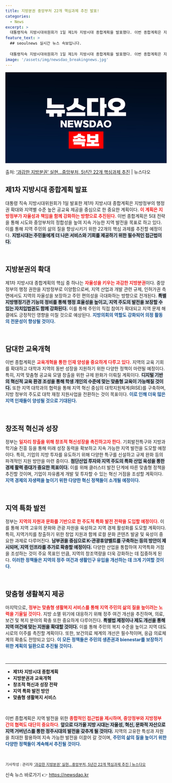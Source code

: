 ```yaml
---
title: 지방분권 중앙부처 22개 핵심과제 추진 발표!
categories:
  - News
excerpt: >
  대통령직속 지방시대위원회가 1일 제1차 지방시대 종합계획을 발표했다. 이번 종합계획은 지난 9월 14일 지방…
feature_text: >
  ## seoulnews 실시간 뉴스 속보입니다.

  대통령직속 지방시대위원회가 1일 제1차 지방시대 종합계획을 발표했다. 이번 종합계획은 지난 9월 14일 지방…
image: '/assets/img/newsdao_breakingnews.jpg'
---
```


![뉴스다오 속보](/assets/img/newsdao_breakingnews.jpg)

<p>출처: <a href="https://newsdao.kr/2390" rel="dofollow">‘과감한 지방분권’ 실현…중앙부처, 5년간 22개 핵심과제 추진</a> | 뉴스다오</p>

<h2 data-ke-size="size26">제1차 지방시대 종합계획 발표</h2>

<p data-ke-size="size16">대통령 직속 지방시대위원회가 1일 발표한 제1차 지방시대 종합계획은 지방정부의 행정권 확대와 지역별 수준 높은 공교육 제공을 중심으로 한 중요한 계획이다. <b><span style="color: #ee2323;">이 계획은 지방정부가 자율성과 책임을 함께 강화하는 방향으로 추진된다.</span></b> 이번 종합계획은 5대 전략을 통해 시도와 중앙부처의 정합성을 높여 지속 가능한 지역 발전을 목표로 하고 있다. 이를 통해 지역 주민의 삶의 질을 향상시키기 위한 22개의 핵심 과제를 추진할 예정이다. <b><span style="background-color: #21538527;">지방시대는 주민들에게 더 나은 서비스와 기회를 제공하기 위한 필수적인 접근법이다.</span></b> </p>

<p data-ke-size="size16">&nbsp;</p>

<h2 data-ke-size="size26">지방분권의 확대</h2>

<p data-ke-size="size16">제1차 지방시대 종합계획의 핵심 중 하나는 <b><span style="color: #ee2323;">자율성을 키우는 과감한 지방분권</span></b>이다. 중앙정부의 행정 권한을 지방정부로 이양함으로써, 지역 산업과 개발 관련 규제, 인허가권 측면에서도 지역의 자율성을 보장하고 주민 편의성을 극대화하는 방향으로 전개된다. <b><span style="background-color: #21538527;">특별지방행정기관 기능의 정비를 통해 행정 효율성을 높이고, 지역 주도의 발전을 보장할 수 있는 자치입법권도 함께 강화된다.</span></b> 이를 통해 주민의 직접 참여가 확대되고 지역 문제 해결에도 긍정적인 영향을 미칠 것으로 예상된다. <b><span style="color: #1a5490;">지방의회의 역할도 강화되어 의정 활동의 전문성이 향상될 것이다.</span></b></p>

<p data-ke-size="size16">&nbsp;</p>

<h2 data-ke-size="size26">담대한 교육개혁</h2>

<p data-ke-size="size16">이번 종합계획은 <b><span style="color: #ee2323;">교육개혁을 통한 인재 양성을 중요하게 다루고 있다.</span></b> 지역의 교육 기회를 확대하고 대학과 지역의 동반 성장을 지원하기 위한 다양한 정책이 마련될 예정이다. 특히, 지역 맞춤형 공교육 모델 창출을 위한 규제 완화가 이뤄질 계획이다. <b><span style="background-color: #21538527;">디지털 기반의 혁신적 교육 환경 조성을 통해 학생 개인의 수준에 맞는 맞춤형 교육이 가능해질 것이다.</span></b> 또한 지역 대학과의 협력을 통해 지역 혁신 중심의 대학지원체계(RISE)를 구축하며, 지방 정부의 주도로 대학 재정 지원사업을 전환하는 것이 목표이다. <b><span style="color: #1a5490;">이로 인해 더욱 많은 지역 인재들이 양성될 것으로 기대된다.</span></b></p>

<p data-ke-size="size16">&nbsp;</p>

<h2 data-ke-size="size26">창조적 혁신과 성장</h2>

<p data-ke-size="size16">정부는 <b><span style="color: #ee2323;">일자리 창출을 위해 창조적 혁신성장을 촉진하고자 한다.</span></b> 기회발전특구와 지방과학기술 진흥 등을 통해 미래 성장 동력을 확보하고 지속 가능한 지역 발전을 도모할 예정이다. 특히, 기업의 지방 투자를 유도하기 위해 다양한 특구를 신설하고 규제 완화 등의 파격적인 지원 방안을 마련 중이다. <b><span style="background-color: #21538527;">첨단산업 투자와 지역 주도의 특화 산업 육성을 통한 경제 활력 증대가 중요한 목표이다.</span></b> 이를 위해 클러스터 발전 단계에 따른 맞춤형 정책을 추진할 것이며, 기업이 자유롭게 개발 및 투자할 수 있는 혁신 거점을 조성할 계획이다. <b><span style="color: #1a5490;">지역 경제의 자생력을 높이기 위한 다양한 혁신 정책들이 소개될 예정이다.</span></b></p>

<p data-ke-size="size16">&nbsp;</p>

<h2 data-ke-size="size26">지역 특화 발전</h2>

<p data-ke-size="size16">정부는 <b><span style="color: #ee2323;">지역의 자원과 문화를 기반으로 한 주도적 특화 발전 전략을 도입할 예정이다.</span></b> 이를 통해 지역 고유의 문화와 관광 자원을 육성하고 지역 경제 활성화를 도모할 계획이다. 특히, 지역가치를 창출하기 위한 창업 지원과 함께 로컬 문화 콘텐츠 발굴 및 육성이 중요한 과제로 다루어진다. <b><span style="background-color: #21538527;">남부권을 중심으로 K-관광휴양벨트를 구축하는 등의 방안이 제시되며, 지역 인프라를 추가로 확충할 예정이다.</span></b> 다양한 산업을 통합하여 지역특화 거점을 조성하는 것이 주요 목표인 만큼, 지역의 창조역량을 더욱 강화하는 데 집중하게 된다. <b><span style="color: #1a5490;">이러한 정책들은 지역의 정주 여건과 생활인구 유입을 개선하는 데 크게 기여할 것이다.</span></b></p>

<p data-ke-size="size16">&nbsp;</p>

<h2 data-ke-size="size26">맞춤형 생활복지 제공</h2>

<p data-ke-size="size16">마지막으로, <b><span style="color: #ee2323;">정부는 맞춤형 생활복지 서비스를 통해 지역 주민의 삶의 질을 높이려는 노력을 기울일 것이다.</span></b> 지방 소멸 위기에 대응하기 위해 정주 여건 개선을 추진하며, 의료, 보건 및 복지 분야의 확충 또한 중요하게 다루어진다. <b><span style="background-color: #21538527;">특별법 제정이나 제도 개선을 통해 지역 여건에 맞는 지원을 확대할 것이다.</span></b> 이를 통해 주민의 복지 수준을 높이고 지역 대도시로의 이주를 촉진할 계획이다. 또한, 보건의료 체계의 개선은 필수적이며, 응급 의료체계의 확충도 전망되고 있다. <b><span style="color: #1a5490;">이 모든 정책들은 주민의 생존권과 bienestar를 보장하기 위한 계획의 일환으로 추진될 것이다.</span></b></p>

<p data-ke-size="size16">&nbsp;</p>

<hr />

<ul>
  <li><b>제1차 지방시대 종합계획</b></li>
  <li><b>지방분권과 교육개혁</b></li>
  <li><b>창조적 혁신과 성장 전략</b></li>
  <li><b>지역 특화 발전 방안</b></li>
  <li><b>맞춤형 생활복지 서비스</b></li>
</ul>

<p data-ke-size="size16">&nbsp;</p>

<p data-ke-size="size16">이번 종합계획은 지역 발전을 위한 <b><span style="color: #ee2323;">종합적인 접근법을 제시하며, 중앙정부와 지방정부 간의 협력도 대단히 중요하다</span></b>. <b><span style="background-color: #21538527;">앞으로 다가올 지방 시대는 자율성, 혁신, 문화적 자산으로 지역 거버넌스를 통한 정주시대의 발전을 갖추게 될 것이다.</span></b> 지역의 고유한 특성과 자원을 최대한 활용하여 지속 가능한 발전을 이끌어 갈 것이며, <b><span style="color: #1a5490;">주민의 삶의 질을 높이기 위한 다양한 정책들이 계속해서 추진될 것이다.</span></b></p>

<p data-ke-size="size16">&nbsp;</p>

<small>기사작성 : 관리자</small>
<small><a href="https://newsdao.kr/2390">‘과감한 지방분권’ 실현…중앙부처, 5년간 22개 핵심과제 추진 | 뉴스다오</a></small> 

신속 뉴스 바로가기 👉 <a href="https://newsdao.kr" rel="dofollow">https://newsdao.kr</a>


